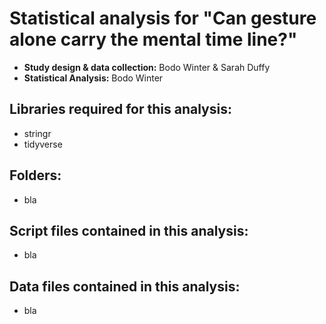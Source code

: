 Statistical analysis for "Can gesture alone carry the mental time line?"
=============

-	**Study design & data collection:** Bodo Winter & Sarah Duffy
-	**Statistical Analysis:** Bodo Winter

## Libraries required for this analysis:

-	stringr
-	tidyverse

## Folders:

-	bla

## Script files contained in this analysis:

-	bla

## Data files contained in this analysis:

-	bla

